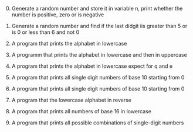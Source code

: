 0. Generate a random number and store it in variable n, print whether the number is positive, zero or is negative

1. Generate a random number and find if the last didgit iis greater than 5 or is 0 or less than 6 and not 0

2. A program that prints the alphabet in lowercase 

3. A programm that prints the alphabet in lowercase and then in uppercase

4. A program that prints the alphabet in lowercase expect for q and e

5. A program that prints all single digit numbers of base 10 starting from 0

6. A program that prints all single digit numbers of base 10 starting from 0

7. A program that the lowercase alphabet in reverse

8. A program that prints all numbers of base 16 in lowercase

9. A program that prints all possible combinations of single-digit numbers


